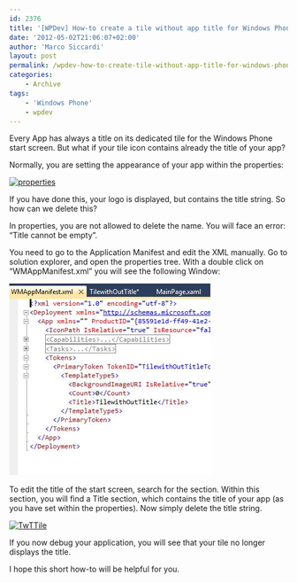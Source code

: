 ```yaml
---
id: 2376
title: '[WPDev] How-to create a tile without app title for Windows Phone'
date: '2012-05-02T21:06:07+02:00'
author: 'Marco Siccardi'
layout: post
permalink: /wpdev-how-to-create-tile-without-app-title-for-windows-phone/
categories:
    - Archive
tags:
    - 'Windows Phone'
    - wpdev
---
```


Every App has always a title on its dedicated tile for the Windows Phone start screen. But what if your tile icon contains already the title of your app?

Normally, you are setting the appearance of your app within the properties:

[![properties](/assets/img/2012/05/twT2-256x300.jpg "properties")](/assets/img/2012/05/twT2.jpg)

If you have done this, your logo is displayed, but contains the title string. So how can we delete this?

In properties, you are not allowed to delete the name. You will face an error: “Title cannot be empty”.

You need to go to the Application Manifest and edit the XML manually. Go to solution explorer, and open the properties tree. With a double click on “WMAppManifest.xml” you will see the following Window:

[![wpappmanifest](/assets/img/2012/05/wpappmanifest.jpg "wpappmanifest")](/assets/img/2012/05/wpappmanifest.jpg)

To edit the title of the start screen, search for the <tokens> section. Within this section, you will find a Title section, which contains the title of your app (as you have set within the properties). Now simply delete the title string.</tokens>

[![TwTTile](/assets/img/2012/05/TwT3-300x200.png "TwTTile")](/assets/img/2012/05/TwT3.png)

If you now debug your application, you will see that your tile no longer displays the title.

I hope this short how-to will be helpful for you.